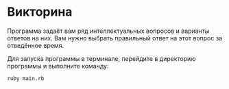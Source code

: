 Викторина
===

Программа задаёт вам ряд интеллектуальных вопросов и варианты ответов на них. Вам нужно выбрать правильный ответ на этот вопрос за отведённое время.

Для запуска программы в терминале, перейдите в директорию программы и выполните команду:

	ruby main.rb
